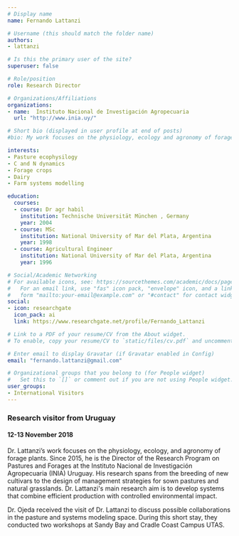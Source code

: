 ```yaml
---
# Display name
name: Fernando Lattanzi

# Username (this should match the folder name)
authors:
- lattanzi

# Is this the primary user of the site?
superuser: false

# Role/position
role: Research Director

# Organizations/Affiliations
organizations:
- name:  Instituto Nacional de Investigación Agropecuaria
  url: "http://www.inia.uy/"

# Short bio (displayed in user profile at end of posts)
#bio: My work focuses on the physiology, ecology and agronomy of forage plants.

interests:
- Pasture ecophysilogy
- C and N dynamics
- Forage crops
- Dairy
- Farm systems modelling

education:
  courses:
  - course: Dr agr habil
    institution: Technische Universität München , Germany
    year: 2004
  - course: MSc
    institution: National University of Mar del Plata, Argentina
    year: 1998
  - course: Agricultural Engineer
    institution: National University of Mar del Plata, Argentina
    year: 1996

# Social/Academic Networking
# For available icons, see: https://sourcethemes.com/academic/docs/page-builder/#icons
#   For an email link, use "fas" icon pack, "envelope" icon, and a link in the
#   form "mailto:your-email@example.com" or "#contact" for contact widget.
social:
- icon: researchgate
  icon_pack: ai
  link: https://www.researchgate.net/profile/Fernando_Lattanzi

# Link to a PDF of your resume/CV from the About widget.
# To enable, copy your resume/CV to `static/files/cv.pdf` and uncomment the lines below.

# Enter email to display Gravatar (if Gravatar enabled in Config)
email: "fernando.lattanzi@gmail.com"

# Organizational groups that you belong to (for People widget)
#   Set this to `[]` or comment out if you are not using People widget.
user_groups:
- International Visitors
---
```

### Research visitor from Uruguay
#### 12-13 November 2018

Dr. Lattanzi’s work focuses on the physiology, ecology, and agronomy of forage plants. Since 2015, he is the Director of the Research Program on Pastures and Forages at the Instituto Nacional de Investigación Agropecuaria (INIA) Uruguay. His research spans from the breeding of new cultivars to the design of management strategies for sown pastures and natural grasslands. Dr. Lattanzi's main research aim is to develop systems that combine efficient production with controlled environmental impact.

Dr. Ojeda received the visit of Dr. Lattanzi to discuss possible collaborations in the pasture and systems modeling space. During this short stay, they conducted two workshops at Sandy Bay and Cradle Coast Campus UTAS.